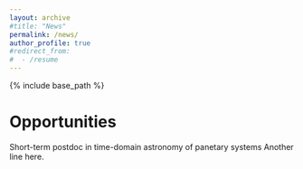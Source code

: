 ```yaml
---
layout: archive
#title: "News"
permalink: /news/
author_profile: true
#redirect_from:
#  - /resume
---
```


{% include base_path %}

Opportunities
======
Short-term postdoc in time-domain astronomy of panetary systems
Another line here.
